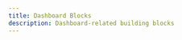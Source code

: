 ```yaml
---
title: Dashboard Blocks
description: Dashboard-related building blocks
---
```


<script setup>
import BlockGroupPreview from '../../../.vitepress/theme/components/BlockGroupPreview.vue'
</script>

<BlockGroupPreview dir="dashboard" />
